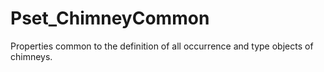 # Pset_ChimneyCommon

Properties common to the definition of all occurrence and type objects of chimneys.
<!-- end of short definition -->

